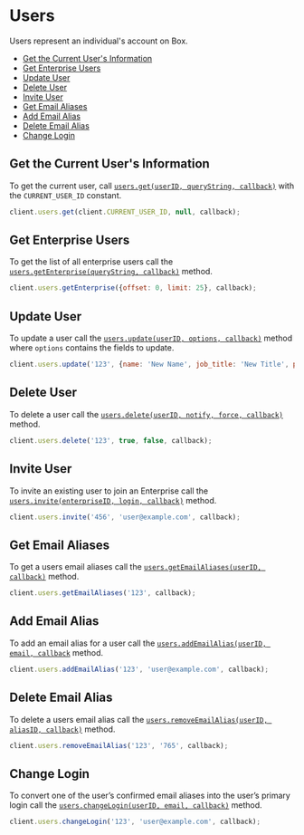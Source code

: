 Users
=====

Users represent an individual's account on Box.

* [Get the Current User's Information](#get-the-current-users-information)
* [Get Enterprise Users](#get-enterprise-users)
* [Update User](#update-user)
* [Delete User](#delete-user)
* [Invite User](#invite-user)
* [Get Email Aliases](#get-email-aliases)
* [Add Email Alias](#add-email-alias)
* [Delete Email Alias](#delete-email-alias)
* [Change Login](#change-login)

Get the Current User's Information
----------------------------------

To get the current user, call [`users.get(userID, queryString, callback)`](http://opensource.box.com/box-node-sdk/Users.html#get) with the `CURRENT_USER_ID` constant.

```js
client.users.get(client.CURRENT_USER_ID, null, callback);
```


Get Enterprise Users
------------------------

To get the list of all enterprise users call the [`users.getEnterprise(queryString, callback)`](http://opensource.box.com/box-node-sdk/Users.html#getEnterprise)
method.

```js
client.users.getEnterprise({offset: 0, limit: 25}, callback);
```

Update User
-----------

To update a user call the [`users.update(userID, options, callback)`](http://opensource.box.com/box-node-sdk/Users.html#update) method where `options` contains the fields to update.

```js
client.users.update('123', {name: 'New Name', job_title: 'New Title', phone: '555-1111'}, callback);
```


Delete User
-----------

To delete a user call the [`users.delete(userID, notify, force, callback)`](http://opensource.box.com/box-node-sdk/Users.html#delete) method.
```js
client.users.delete('123', true, false, callback);
```


Invite User
-----------

To invite an existing user to join an Enterprise call the [`users.invite(enterpriseID, login, callback)`](http://opensource.box.com/box-node-sdk/Users.html#invite) method.
```js
client.users.invite('456', 'user@example.com', callback);
```


Get Email Aliases
-----------------

To get a users email aliases call the [`users.getEmailAliases(userID, callback)`](http://opensource.box.com/box-node-sdk/Users.html#getEmailAliases) method.

```js
client.users.getEmailAliases('123', callback);
```


Add Email Alias
---------------

To add an email alias for a user call the [`users.addEmailAlias(userID, email, callback`](http://opensource.box.com/box-node-sdk/Users.html#addEmailAlias) method.

```js
client.users.addEmailAlias('123', 'user@example.com', callback);
```


Delete Email Alias
------------------

To delete a users email alias call the [`users.removeEmailAlias(userID, aliasID, callback)`](http://opensource.box.com/box-node-sdk/Users.html#removeEmailAlias) method.

```js
client.users.removeEmailAlias('123', '765', callback);
```


Change Login
------------

To convert one of the user’s confirmed email aliases into the user’s primary login call the [`users.changeLogin(userID, email, callback)`](http://opensource.box.com/box-node-sdk/Users.html#changeLogin) method.

```js
client.users.changeLogin('123', 'user@example.com', callback);
```
